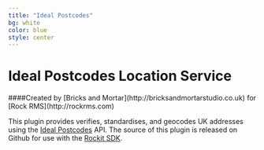 ```yaml
---
title: "Ideal Postcodes"
bg: white     
color: blue
style: center
---
```


# Ideal Postcodes Location Service
<span class="fa-stack">
  <i class="fa fa-circle fa-stack-2x text-white"></i>
  <i class="fa fa-arrows fa-stack-1x text-blue"></i>
</span>
####Created by [Bricks and Mortar](http://bricksandmortarstudio.co.uk) for [Rock RMS](http://rockrms.com)

This plugin provides verifies, standardises, and geocodes UK addresses using the [Ideal Postcodes](http://ideal-postcodes.co.uk) API.
The source of this plugin is released on Github for use with the [Rockit SDK](http://www.rockrms.com/Rock/Developer).

